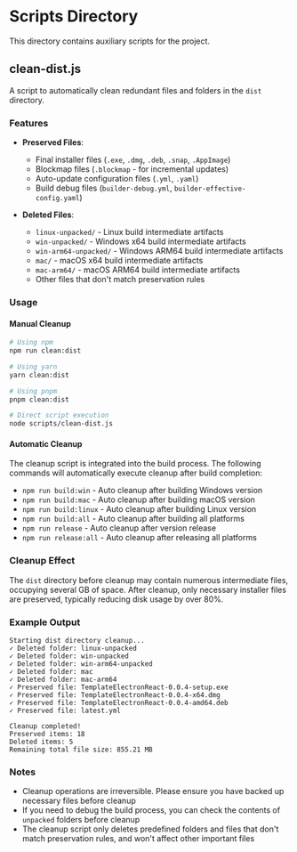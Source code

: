 # Scripts Directory

This directory contains auxiliary scripts for the project.

## clean-dist.js

A script to automatically clean redundant files and folders in the `dist` directory.

### Features

- **Preserved Files**:
  - Final installer files (`.exe`, `.dmg`, `.deb`, `.snap`, `.AppImage`)
  - Blockmap files (`.blockmap` - for incremental updates)
  - Auto-update configuration files (`.yml`, `.yaml`)
  - Build debug files (`builder-debug.yml`, `builder-effective-config.yaml`)

- **Deleted Files**:
  - `linux-unpacked/` - Linux build intermediate artifacts
  - `win-unpacked/` - Windows x64 build intermediate artifacts
  - `win-arm64-unpacked/` - Windows ARM64 build intermediate artifacts
  - `mac/` - macOS x64 build intermediate artifacts
  - `mac-arm64/` - macOS ARM64 build intermediate artifacts
  - Other files that don't match preservation rules

### Usage

#### Manual Cleanup

```bash
# Using npm
npm run clean:dist

# Using yarn
yarn clean:dist

# Using pnpm
pnpm clean:dist

# Direct script execution
node scripts/clean-dist.js
```

#### Automatic Cleanup

The cleanup script is integrated into the build process. The following commands will automatically execute cleanup after build completion:

- `npm run build:win` - Auto cleanup after building Windows version
- `npm run build:mac` - Auto cleanup after building macOS version
- `npm run build:linux` - Auto cleanup after building Linux version
- `npm run build:all` - Auto cleanup after building all platforms
- `npm run release` - Auto cleanup after version release
- `npm run release:all` - Auto cleanup after releasing all platforms

### Cleanup Effect

The `dist` directory before cleanup may contain numerous intermediate files, occupying several GB of space. After cleanup, only necessary installer files are preserved, typically reducing disk usage by over 80%.

### Example Output

```
Starting dist directory cleanup...
✓ Deleted folder: linux-unpacked
✓ Deleted folder: win-unpacked
✓ Deleted folder: win-arm64-unpacked
✓ Deleted folder: mac
✓ Deleted folder: mac-arm64
✓ Preserved file: TemplateElectronReact-0.0.4-setup.exe
✓ Preserved file: TemplateElectronReact-0.0.4-x64.dmg
✓ Preserved file: TemplateElectronReact-0.0.4-amd64.deb
✓ Preserved file: latest.yml

Cleanup completed!
Preserved items: 18
Deleted items: 5
Remaining total file size: 855.21 MB
```

### Notes

- Cleanup operations are irreversible. Please ensure you have backed up necessary files before cleanup
- If you need to debug the build process, you can check the contents of `unpacked` folders before cleanup
- The cleanup script only deletes predefined folders and files that don't match preservation rules, and won't affect other important files
